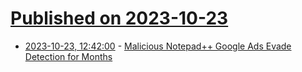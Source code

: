 # [Published on 2023-10-23](index.md)

* [2023-10-23, 12:42:00](https://soylentnews.org/article.pl?sid=23/10/23/0039253&from=rss) - [Malicious Notepad++ Google Ads Evade Detection for Months](https://soylentnews.org/article.pl?sid=23/10/23/0039253&from=rss)
